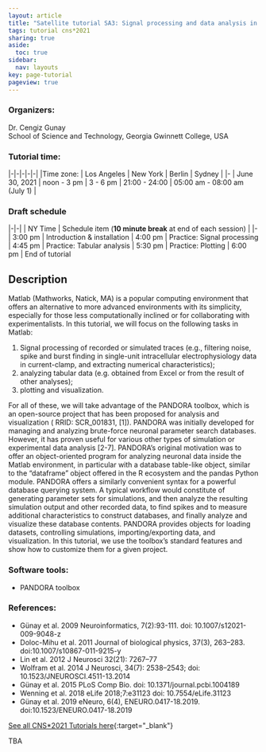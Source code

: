 ```yaml
---
layout: article
title: "Satellite tutorial SA3: Signal processing and data analysis in Matlab"
tags: tutorial cns*2021
sharing: true
aside:
  toc: true
sidebar:
  nav: layouts
key: page-tutorial
pageview: true
---
```


### Organizers:

Dr. Cengiz Gunay<br>
School of Science and Technology, Georgia Gwinnett College, USA

### Tutorial time:

|-|-|-|-|-|
|Time zone: | Los Angeles | New York | Berlin | Sydney |
|- 
| June 30, 2021 | noon - 3 pm | 3 - 6 pm | 21:00 - 24:00 | 05:00 am - 08:00 am (July 1) |

### Draft schedule

|-|-|
| NY Time | Schedule item (**10 minute break** at end of each session) | 
|- 
| 3:00 pm | Introduction & installation
| 4:00 pm | Practice: Signal processing 
| 4:45 pm | Practice: Tabular analysis 
| 5:30 pm | Practice: Plotting 
| 6:00 pm | End of tutorial

<!--more-->

## Description

Matlab (Mathworks, Natick, MA) is a popular computing environment that
offers an alternative to more advanced environments with its
simplicity, especially for those less computationally inclined or for
collaborating with experimentalists. In this tutorial, we will focus
on the following tasks in Matlab:

1. Signal processing of recorded or simulated traces (e.g., filtering
   noise, spike and burst finding in single-unit intracellular
   electrophysiology data in current-clamp, and extracting numerical
   characteristics);
2. analyzing tabular data (e.g. obtained from Excel or from the result
   of other analyses);
3. plotting and visualization.

For all of these, we will take advantage of the PANDORA toolbox, which
is an open-source project that has been proposed for analysis and
visualization ( RRID: SCR_001831, [1]). PANDORA was initially
developed for managing and analyzing brute-force neuronal parameter
search databases. However, it has proven useful for various other
types of simulation or experimental data analysis [2-7]. PANDORA’s
original motivation was to offer an object-oriented program for
analyzing neuronal data inside the Matlab environment, in particular
with a database table-like object, similar to the “dataframe” object
offered in the R ecosystem and the pandas Python module. PANDORA
offers a similarly convenient syntax for a powerful database querying
system. A typical workflow would constitute of generating parameter
sets for simulations, and then analyze the resulting simulation output
and other recorded data, to find spikes and to measure additional
characteristics to construct databases, and finally analyze and
visualize these database contents. PANDORA provides objects for
loading datasets, controlling simulations, importing/exporting data,
and visualization. In this tutorial, we use the toolbox’s standard
features and show how to customize them for a given project.

### Software tools:

- PANDORA toolbox

### References:

- Günay et al. 2009 Neuroinformatics, 7(2):93-111. doi: 10.1007/s12021-009-9048-z
- Doloc-Mihu et al. 2011 Journal of biological physics, 37(3), 263–283. doi:10.1007/s10867-011-9215-y
- Lin et al. 2012 J Neurosci 32(21): 7267–77
- Wolfram et al. 2014 J Neurosci, 34(7): 2538–2543; doi: 10.1523/JNEUROSCI.4511-13.2014
- Günay et al. 2015 PLoS Comp Bio. doi: 10.1371/journal.pcbi.1004189
- Wenning et al. 2018 eLife 2018;7:e31123 doi: 10.7554/eLife.31123
- Günay et al. 2019 eNeuro, 6(4), ENEURO.0417-18.2019. doi:10.1523/ENEURO.0417-18.2019

[See all CNS*2021 Tutorials here](https://www.cnsorg.org/cns-2021-tutorials){:target="_blank"}

TBA
